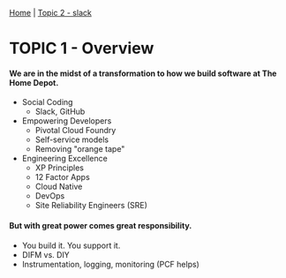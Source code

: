 [Home](README.md) | [Topic 2 - slack](slack.md)

# TOPIC 1 - Overview

#### We are in the midst of a transformation to how we build software at The Home Depot.

* Social Coding
  * Slack, GitHub
* Empowering Developers
  * Pivotal Cloud Foundry
  * Self-service models
  * Removing "orange tape"
* Engineering Excellence
  * XP Principles
  * 12 Factor Apps
  * Cloud Native
  * DevOps
  * Site Reliability Engineers (SRE)

#### But with great power comes great responsibility.

* You build it.  You support it.
* DIFM vs. DIY
* Instrumentation, logging, monitoring (PCF helps)
